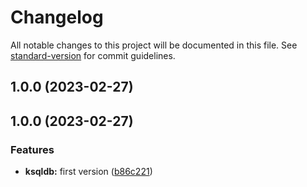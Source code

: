 # Changelog

All notable changes to this project will be documented in this file. See [standard-version](https://github.com/conventional-changelog/standard-version) for commit guidelines.

## 1.0.0 (2023-02-27)

## 1.0.0 (2023-02-27)


### Features

* **ksqldb:** first version ([b86c221](https://github.com/flinox/ksqldb-server/commit/b86c2216822ba7443fb11a0d538ed9e006d29e66))
